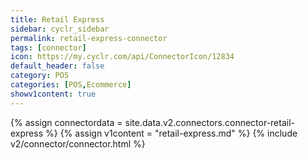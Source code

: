 ```yaml
---
title: Retail Express
sidebar: cyclr_sidebar
permalink: retail-express-connector
tags: [connector]
icon: https://my.cyclr.com/api/ConnectorIcon/12834
default_header: false
category: POS
categories: [POS,Ecommerce]
showv1content: true
---
```

{% assign connectordata = site.data.v2.connectors.connector-retail-express %}
{% assign v1content = "retail-express.md" %}
{% include v2/connector/connector.html %}	
